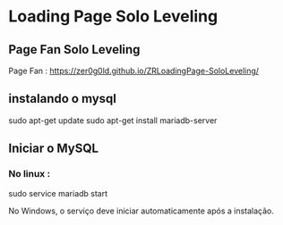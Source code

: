 # Loading Page Solo Leveling

## Page Fan Solo Leveling

Page Fan : https://zer0g0ld.github.io/ZRLoadingPage-SoloLeveling/

## instalando o mysql

sudo apt-get update
sudo apt-get install mariadb-server   

## Iniciar o MySQL
### No linux :
sudo service mariadb start


No Windows, o serviço deve iniciar automaticamente após a instalação.


